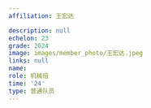 ```yaml
---
affiliation: 王宏达

description: null
echelon: 23
grade: 2024
image: images/member_photo/王宏达.jpeg
links: null
name: 
role: 机械组
time: '24'
type: 普通队员
---
```

